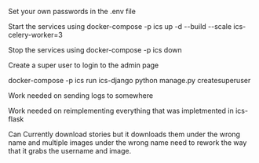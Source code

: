Set your own passwords in the .env file

Start the services using docker-compose -p ics up -d --build --scale ics-celery-worker=3

Stop the services using docker-compose -p ics down

Create a super user to login to the admin page

docker-compose -p ics run ics-django  python manage.py createsuperuser

Work needed on sending logs to somewhere

Work needed on reimplementing everything that was impletmented in ics-flask

Can Currently download stories but it downloads them under the wrong name and multiple images under the wrong name need to rework the way that it grabs the username and image.